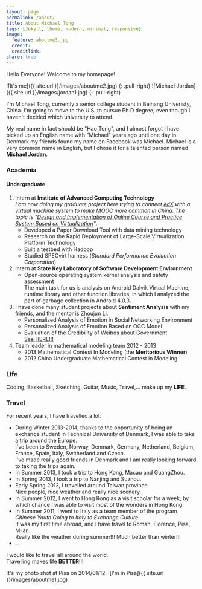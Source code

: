 ```yaml
---
layout: page
permalink: /about/
title: About Michael Tong
tags: [Jekyll, theme, modern, minimal, responsive]
image:
  feature: aboutme3.jpg
  credit: 
  creditlink: 
share: true
---
```

Hello Everyone! Welcome to my homepage!


![It's me]({{ site.url }}/images/aboutme2.jpg)
{: .pull-right}
![Michael Jordan]({{ site.url }}/images/jordan1.jpg)
{: .pull-right}

I'm Michael Tong, currently a senior college student in Beihang Univeristy, China. I'm going to move to the U.S. to pursue Ph.D degree, even though I haven't decided which university to attend.

My real name in fact should be "Hao Tong", and I almost forgot I have picked up an English name with "Michael" years ago until one day in Denmark my friends found my name on Facebook was Michael. Michael is a very common name in English, but I chose it for a talented person named **Michael Jordan**.

### Academia

#### Undergraduate  
1. Intern at **Institute of Advanced Computing Technology**  
   <cite>I am now doing my graduate project here trying to connect <a href="http://code.edx.org" target="_blank">edX</a> with a virtual machine system to make MOOC more common in China. The topic is "<u>Design and Implementation of Online Course and Practice System Based on Virtualization</u>"</cite>.  
   * Developed a Paper Download Tool with data mining technology  
   * Research on the Rapid Deployment of Large-Scale Virtualization Platform Technology  
   * Built a testbed with Hadoop  
   * Studied SPECvirt harness (<cite>Standard Performance Evaluation Corporation</cite>)  
2. Intern at **State Key Laboratory of Software Development Environment**  
   * Open-source operating system kernel analysis and safety assessment  
     The main task for us is analysis on Android Dalvik Virtual Machine, runtime library and other function libraries, in which I analyzed the part of garbage collection in Android 4.0.3.  
3. I have done many student projects about **Sentiment Analysis** with my friends, and the mentor is Zhoujun Li.  
   * Personalized Analysis of Emotion in Social Networking Environment  
   * Personalized Analysis of Emotion Based on OCC Model  
   * Evaluation of the Credibility of Weibos about Government  
      <a href="http://www.anti-rumor.com" target="_blank">See HERE!!!</a>  
4. Team leader in mathematical modeling team 2012 - 2013
   * 2013 Mathematical Contest In Modeling (the **Meritorious Winner**)  
   * 2012 China Undergraduate Mathematical Contest in Modeling  

### Life

Coding, Basketball, Sketching, Guitar, Music, Travel,... make up my **LIFE**.  

### Travel

For recent years, I have travelled a lot.  

* During Winter 2013-2014, thanks to the opportunity of being an exchange student in Technical University of Denmark, I was able to take a trip around the Europe.  
  I've been to Sweden, Norway, Denmark, Germany, Netherland, Belgium, France, Spain, Italy, Switherland and Czech.  
  I've made really good friends in Denmark and I am really looking forward to taking the trips again.  
* In Summer 2013, I took a trip to Hong Kong, Macau and GuangZhou.  
* In Spring 2013, I took a trip to Nanjing and Suzhou.  
* Early Spring 2013, I travelled around Taiwan province.  
  Nice people, nice weather and really nice scenery.  
* In Summer 2012, I went to Hong Kong as a visit scholar for a week, by which chance I was able to visit most of the wonders in Hong Kong.  
* In Summer 2011, I went to Italy as a team member of the program <cite>Chinese Youth Going to Italy to Exchange Culture</cite>.  
  It was my first time abroad, and I have travel to Roman, Florence, Pisa, Milan.  
  Really like the weather during summer!!! Much better than winter!!!  
* ...

I would like to travel all around the world.  
Travelling makes life **BETTER**!!!


It's my photo shot at Pisa on 2014/01/12.
![I'm in Pisa]({{ site.url }}/images/aboutme1.jpg)

